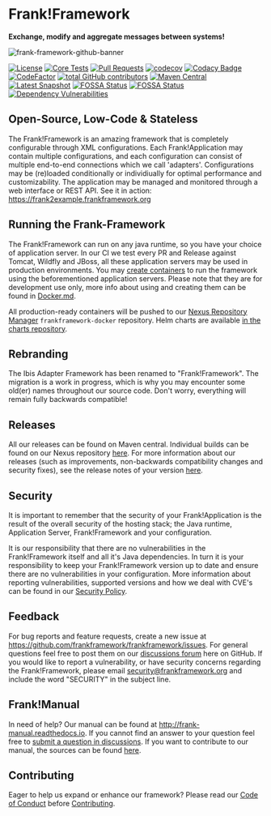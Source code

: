 Frank!Framework
===============
**Exchange, modify and aggregate messages between systems!**

![frank-framework-github-banner](frank-framework-github-banner.png)

[![License](https://img.shields.io/badge/License-Apache%202.0-blue.svg)](https://github.com/frankframework/frankframework/blob/master/LICENSE)
[![Core Tests](https://github.com/frankframework/frankframework/workflows/Java%20CI%20with%20Maven/badge.svg)](https://github.com/frankframework/frankframework/actions?query=workflow%3A%22Java+CI+with+Maven%22+branch%3Amaster)
[![Pull Requests](https://img.shields.io/github/commit-activity/m/frankframework/frankframework?label=Pull%20Requests)](https://github.com/frankframework/frankframework/pulls)
[![codecov](https://codecov.io/gh/frankframework/frankframework/branch/master/graph/badge.svg)](https://codecov.io/gh/frankframework/frankframework)
[![Codacy Badge](https://app.codacy.com/project/badge/Grade/99f16cffc31a422589303aed68e7cf98)](https://app.codacy.com/gh/frankframework/frankframework/dashboard?utm_source=gh&utm_medium=referral&utm_content=&utm_campaign=Badge_grade)
[![CodeFactor](https://www.codefactor.io/repository/github/frankframework/frankframework/badge)](https://www.codefactor.io/repository/github/frankframework/frankframework)
[![total GitHub contributors](https://img.shields.io/github/contributors-anon/frankframework/frankframework.svg)](https://github.com/frankframework/frankframework/graphs/contributors)
[![Maven Central](https://img.shields.io/maven-central/v/org.frankframework/frankframework-parent.svg?label=Maven%20Central)](https://central.sonatype.com/namespace/org.frankframework)
[![Latest Snapshot](https://img.shields.io/nexus/public/org.frankframework/frankframework-core?label=Latest%20Snapshot&server=https%3A%2F%2Fnexus.frankframework.org%2F)](https://nexus.frankframework.org/#browse/browse)
[![FOSSA Status](https://app.fossa.com/api/projects/git%2Bgithub.com%2Ffrankframework%2Ffrankframework.svg?type=shield&issueType=license)](https://app.fossa.com/projects/git%2Bgithub.com%2Ffrankframework%2Ffrankframework?ref=badge_shield&issueType=license)
[![FOSSA Status](https://app.fossa.com/api/projects/git%2Bgithub.com%2Ffrankframework%2Ffrankframework.svg?type=shield&issueType=security)](https://app.fossa.com/projects/git%2Bgithub.com%2Ffrankframework%2Ffrankframework?ref=badge_shield&issueType=security)
[![Dependency Vulnerabilities](https://img.shields.io/endpoint?url=https%3A%2F%2Fapi-hooks.soos.io%2Fapi%2Fshieldsio-badges%3FbadgeType%3DDependencyVulnerabilities%26pid%3Dxbuzi9hbw%26)](https://app.soos.io/research/repositories/github/frankframework/frankframework?attributionFormat=soosissues)


## Open-Source, Low-Code & Stateless
The Frank!Framework is an amazing framework that is completely configurable through XML configurations. Each Frank!Application may contain multiple configurations, and each configuration can consist of multiple end-to-end connections which we call 'adapters'. Configurations may be (re)loaded conditionally or individiually for optimal performance and customizability.
The application may be managed and monitored through a web interface or REST API.
See it in action: https://frank2example.frankframework.org

## Running the Frank-Framework 
The Frank!Framework can run on any java runtime, so you have your choice of application server. In our CI we test every PR and Release against Tomcat, Wildfly and JBoss, all these application servers may be used in production environments.
You may [create containers](/docker/README.md) to run the framework using the beforementioned application servers. Please note that they are for development use only, more info about using and creating them can be found in [Docker.md](Docker.md).

All production-ready containers will be pushed to our [Nexus Repository Manager](https://nexus.frankframework.org/) `frankframework-docker` repository. Helm charts are available [in the charts repository](https://github.com/frankframework/charts).


## Rebranding
The Ibis Adapter Framework has been renamed to "Frank!Framework". The migration is a work in progress, which is why you may encounter some old(er) names throughout our source code. Don't worry, everything will remain fully backwards compatible!

## Releases
All our releases can be found on Maven central. Individual builds can be found on our Nexus repository [here](https://nexus.frankframework.org).
For more information about our releases (such as improvements, non-backwards compatibility changes and security fixes), see the release notes of your version [here](https://github.com/frankframework/frankframework/releases).

## Security
It is important to remember that the security of your Frank!Application is the result of the overall security of the hosting stack; the Java runtime, Application Server, Frank!Framework and your configuration.

It is our responsibility that there are no vulnerabilities in the Frank!Framework itself and all it's Java dependencies. In turn it is your responsibility to keep your Frank!Framework version up to date and ensure there are no vulnerabilities in your configuration.
More information about reporting vulnerabilities, supported versions and how we deal with CVE's can be found in our [Security Policy](SECURITY.md).

## Feedback
For bug reports and feature requests, create a new issue at <https://github.com/frankframework/frankframework/issues>. 
For general questions feel free to post them on our [discussions forum](https://github.com/frankframework/frankframework/discussions) here on GitHub. 
If you would like to report a vulnerability, or have security concerns regarding the Frank!Framework, please email security@frankframework.org and include the word "SECURITY" in the subject line.

## Frank!Manual
In need of help? Our manual can be found at <http://frank-manual.readthedocs.io>. If you cannot find an answer to your question feel free to [submit a question in discussions](https://github.com/frankframework/frankframework/discussions). If you want to contribute to our manual, the sources can be found [here](https://github.com/frankframework/frank-manual).

## Contributing
Eager to help us expand or enhance our framework? 
Please read our [Code of Conduct](CODE_OF_CONDUCT.md) before [Contributing](CONTRIBUTING.md).
